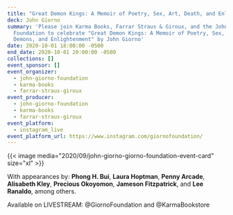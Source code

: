 ```yaml
---
title: "Great Demon Kings: A Memoir of Poetry, Sex, Art, Death, and Enlightenment"
deck: John Giorno
summary: 'Please join Karma Books, Farrar Straus & Giroux, and the John Giorno
  Foundation to celebrate "Great Demon Kings: A Memoir of Poetry, Sex, Art,
  Demons, and Enlightenment" by John Giorno'
date: 2020-10-01 18:00:00 -0500
end_date: 2020-10-01 20:00:00 -0500
collections: []
event_sponsor: []
event_organizer:
  - john-giorno-foundation
  - karma-books
  - farrar-straus-giroux
event_producer:
  - john-giorno-foundation
  - karma-books
  - farrar-straus-giroux
event_platform:
  - instagram_live
event_platform_url: https://www.instagram.com/giornofoundation/
---
```

{{< image media="2020/09/john-giorno-giorno-foundation-event-card" size="xl" >}}

With appearances by: **Phong H. Bui**, **Laura Hoptman**, **Penny Arcade**, **Alisabeth Kley**, **Precious Okoyomon**, **Jameson Fitzpatrick**, and **Lee Ranaldo**, among others.

Available on LIVESTREAM: @GiornoFoundation and @KarmaBookstore